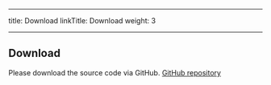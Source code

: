 
---
title: Download
linkTitle: Download
weight: 3

---

## Download

Please download the source code via GitHub.
<a href="https://github.com/jbathmann/pyMANGA" target="_blank">GitHub repository</a>

